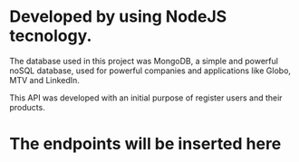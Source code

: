 # Developed by using NodeJS tecnology.

The database used in this project was MongoDB, a simple and powerful noSQL database,
used for powerful companies and applications like Globo, MTV and LinkedIn.

This API was developed with an initial purpose of register users and their products.

# The endpoints will be inserted here
